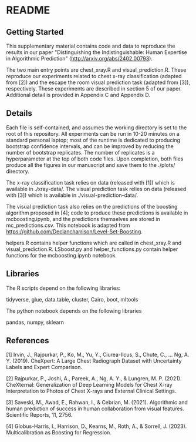 # README 

## Getting Started
This supplementary material contains code and data to reproduce the results in our paper "Distinguishing the Indistinguishable: Human Expertise in Algorithmic Prediction" (http://arxiv.org/abs/2402.00793).

The two main entry points are chest_xray.R and visual_prediction.R. These reproduce our experiments related to chest x-ray classification (adapted from [2]) and the escape the room visual prediction task (adapted from [3]), respectively. These experiments are described in section 5 of our paper. Additional detail is provided in Appendix C and Appendix D.

## Details
Each file is self-contained, and assumes the working directory is set to the root of this repository. All experiments can be run in 10-20 minutes on a standard personal laptop; most of the runtime is dedicated to producing bootstrap confidence intervals, and can be improved by reducing the number of bootstrap replicates. The number of replicates is a hyperparameter at the top of both code files. Upon completion, both files produce all the figures in our manuscript and save them to the ./plots/ directory.

The x-ray classification task relies on data (released with [1]) which is available in ./xray-data/. The visual prediction task relies on data (released with [3]) which is available in ./visual-prediction-data/.

The visual prediction task also relies on the predictions of the boosting algorithm proposed in [4]; code to produce these predictions is available in mcboosting.ipynb, and the predictions themselves are stored in mc_predictions.csv. This notebook is adapted from https://github.com/Declancharrison/Level-Set-Boosting.

helpers.R contains helper functions which are called in chest_xray.R and visual_prediction.R. LSboost.py and helper_functions.py contain helper functions for the mcboosting.ipynb notebook.

## Libraries
The R scripts depend on the following libraries:

tidyverse, glue, data.table, cluster, Cairo, boot, mltools

The python notebook depends on the following libraries

pandas, numpy, sklearn

## References

[1] Irvin, J., Rajpurkar, P., Ko, M., Yu, Y., Ciurea-Ilcus, S., Chute, C., ... Ng, A. Y. (2019). CheXpert: A Large Chest Radiograph Dataset with Uncertainty Labels and Expert Comparison.

[2] Rajpurkar, P., Joshi, A., Pareek, A., Ng, A. Y., & Lungren, M. P. (2021). CheXternal: Generalization of Deep Learning Models for Chest X-ray Interpretation to Photos of Chest X-rays and External Clinical Settings.

[3] Saveski, M., Awad, E., Rahwan, I., & Cebrian, M. (2021). Algorithmic and human prediction of success in human collaboration from visual features. Scientific Reports, 11, 2756.

[4] Globus-Harris, I., Harrison, D., Kearns, M., Roth, A., & Sorrell, J. (2023). Multicalibration as Boosting for Regression.


